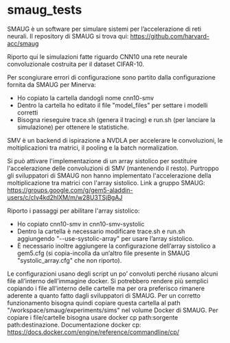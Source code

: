 # smaug_tests

SMAUG è un software per simulare sistemi per l’accelerazione di reti neurali.
Il repository di SMAUG si trova qui: https://github.com/harvard-acc/smaug

Riporto qui le simulazioni fatte riguardo CNN10 una rete neurale convoluzionale costruita per il dataset CIFAR-10.

Per scongiurare errori di configurazione sono partito dalla configurazione fornita da SMAUG per Minerva:

- Ho copiato la cartella dandogli nome cnn10-smv
- Dentro la cartella ho editato il file "model_files" per settare i modelli corretti
- Bisogna rieseguire trace.sh (genera il tracing) e run.sh (per lanciare la simulazione) per ottenere le statistiche.

SMV è un backend di ispirazione a NVDLA per accelerare le convoluzioni, le moltiplicazioni tra matrici, il pooling e la batch normalization.

Si può attivare l'implementazione di un array sistolico per sostituire l'accelerazione delle convoluzioni di SMV (mantenendo il resto).
Purtroppo gli sviluppatori di SMAUG non hanno implementato l'accelerazione della moltiplicazione tra matrici con l'array sistolico.
Link a gruppo SMAUG: https://groups.google.com/g/gem5-aladdin-users/c/cIv4kd2hlXM/m/w28U3TSjBgAJ

Riporto i passaggi per abilitare l'array sistolico:

- Ho copiato cnn10-smv in cnn10-smv-systolic
- Dentro la cartella è necessario modificare trace.sh e run.sh aggiungendo "--use-systolic-array" per usare l’array sistolico.
- È necessario inoltre aggiungere la configurazione dell’array sistolico a gem5.cfg (si copia-incolla da un’altro file presente in SMAUG "systolic_array.cfg" che non riporto).

Le configurazioni usano degli script un po’ convoluti perché riusano alcuni file all’interno dell’immagine docker.
Si potrebbero rendere più semplici copiando i file all'interno delle cartelle ma per ora preferisco rimanere aderente a quanto fatto dagli sviluppatori di SMAUG.
Per un corretto funzionamento bisogna quindi copiare questa cartella al path "/workspace/smaug/experiments/sims" nel volume Docker di SMAUG.
Per copiare i file/cartelle bisogna usare docker cp path:sorgente path:destinazione.
Documentazione docker cp: https://docs.docker.com/engine/reference/commandline/cp/
